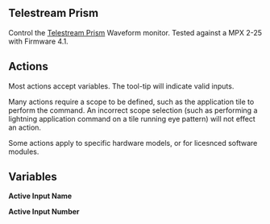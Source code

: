 ## Telestream Prism

Control the [Telestream Prism](https://www.telestream.net/video/prism.htm) Waveform monitor. Tested against a MPX 2-25 with Firmware 4.1.


## Actions

Most actions accept variables. The tool-tip will indicate valid inputs.

Many actions require a scope to be defined, such as the application tile to perform the command. An incorrect scope selection (such as performing a lightning application command on a tile running eye pattern) will not effect an action.

Some actions apply to specific hardware models, or for licesnced software modules.

## Variables

**Active Input Name**

**Active Input Number**